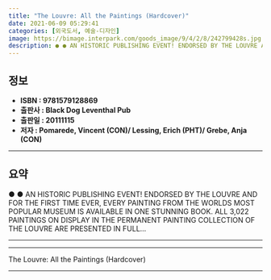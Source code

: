 ```yaml
---
title: "The Louvre: All the Paintings (Hardcover)"
date: 2021-06-09 05:29:41
categories: [외국도서, 예술-디자인]
image: https://bimage.interpark.com/goods_image/9/4/2/8/242799428s.jpg
description: ● ● AN HISTORIC PUBLISHING EVENT! ENDORSED BY THE LOUVRE AND FOR THE FIRST TIME EVER, EVERY PAINTING FROM THE WORLDS MOST POPULAR MUSEUM IS AVAILABLE IN ONE S
---
```


## **정보**

- **ISBN : 9781579128869**
- **출판사 : Black Dog   Leventhal Pub**
- **출판일 : 20111115**
- **저자 : Pomarede, Vincent (CON)/ Lessing, Erich (PHT)/ Grebe, Anja (CON)**

------



## **요약**

●  ●  AN HISTORIC PUBLISHING EVENT! ENDORSED BY THE LOUVRE AND FOR THE FIRST TIME EVER, EVERY PAINTING FROM THE WORLDS MOST POPULAR MUSEUM IS AVAILABLE IN ONE STUNNING BOOK. ALL 3,022 PAINTINGS ON DISPLAY IN THE PERMANENT PAINTING COLLECTION OF THE LOUVRE ARE PRESENTED IN FULL... 

------



------


The Louvre: All the Paintings (Hardcover) 

------



